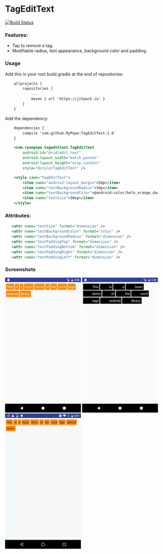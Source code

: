 # TagEditText
[![Build Status](https://travis-ci.org/RyPope/TagEditText.svg?branch=master)](https://travis-ci.org/RyPope/TagEditText)

### Features:

 * Tap to remove a tag.
 * Modifiable radius, text appearance, background color and padding.


### Usage
Add this in your root build.gradle at the end of repositories:

```xml
	allprojects {
		repositories {
			...
			maven { url 'https://jitpack.io' }
		}
	}
```

Add the dependency:

```xml
	dependencies {
		compile 'com.github.RyPope:TagEditText:1.0'
	}
```

```xml
    <com.ryanpope.tagedittext.TagEditText
        android:id="@+id/edit_text"
        android:layout_width="match_parent"
        android:layout_height="wrap_content"
        style="@style/TagEditText" />
```

```xml
    <style name="TagEditText">
        <item name="android:layout_margin">5dp</item>
        <item name="textBackgroundRadius">3dp</item>
        <item name="textBackgroundColor">@android:color/holo_orange_dark</item>
        <item name="textSize">30sp</item>
    </style>
```

### Attributes:

```xml
   <attr name="textSize" format="dimension" />
   <attr name="textBackgroundColor" format="color" />
   <attr name="textBackgroundRadius" format="dimension" />
   <attr name="textPaddingTop" format="dimension" />
   <attr name="textPaddingBottom" format="dimension" />
   <attr name="textPaddingRight" format="dimension" />
   <attr name="textPaddingLeft" format="dimension" />
 ```
 
 ### Screenshots
 
 <img src="https://raw.githubusercontent.com/RyPope/TagEditText/master/assets/round_tag_orange_example.png" width="250">
 
 <img src="https://raw.githubusercontent.com/RyPope/TagEditText/master/assets/square_tag_example.png" width="250">
  
 <img src="https://raw.githubusercontent.com/RyPope/TagEditText/master/assets/example_tag_deletion.gif" width="250">
